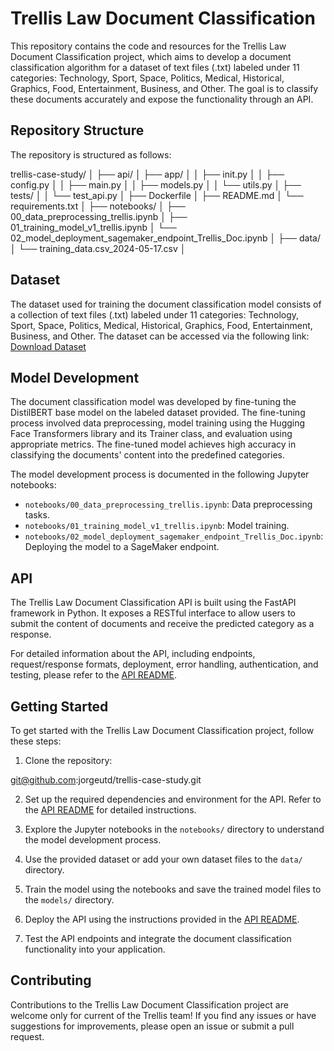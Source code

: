 # Trellis Law Document Classification

This repository contains the code and resources for the Trellis Law Document Classification project, which aims to develop a document classification algorithm for a dataset of text files (.txt) labeled under 11 categories: Technology, Sport, Space, Politics, Medical, Historical, Graphics, Food, Entertainment, Business, and Other. The goal is to classify these documents accurately and expose the functionality through an API.

## Repository Structure

The repository is structured as follows:

trellis-case-study/
│
├── api/
│   ├── app/
│   │   ├── init.py
│   │   ├── config.py
│   │   ├── main.py
│   │   ├── models.py
│   │   └── utils.py
│   ├── tests/
│   │   └── test_api.py
│   ├── Dockerfile
│   ├── README.md
│   └── requirements.txt
│
├── notebooks/
│   ├── 00_data_preprocessing_trellis.ipynb
│   ├── 01_training_model_v1_trellis.ipynb
│   └── 02_model_deployment_sagemaker_endpoint_Trellis_Doc.ipynb
│
├── data/
│   └── training_data.csv_2024-05-17.csv
│


## Dataset

The dataset used for training the document classification model consists of a collection of text files (.txt) labeled under 11 categories: Technology, Sport, Space, Politics, Medical, Historical, Graphics, Food, Entertainment, Business, and Other. The dataset can be accessed via the following link:
[Download Dataset](https://www.dropbox.com/scl/fo/bsx6t0y86eicr15xm2haa/AJvvER3VtuXJ090Bcvnh1mI?rlkey=mf7s184ymqlw7pdz64n1eymc0&e=1&st=6hm47f99&dl=0)

## Model Development

The document classification model was developed by fine-tuning the DistilBERT base model on the labeled dataset provided. The fine-tuning process involved data preprocessing, model training using the Hugging Face Transformers library and its Trainer class, and evaluation using appropriate metrics. The fine-tuned model achieves high accuracy in classifying the documents' content into the predefined categories.

The model development process is documented in the following Jupyter notebooks:
- `notebooks/00_data_preprocessing_trellis.ipynb`: Data preprocessing tasks.
- `notebooks/01_training_model_v1_trellis.ipynb`: Model training.
- `notebooks/02_model_deployment_sagemaker_endpoint_Trellis_Doc.ipynb`: Deploying the model to a SageMaker endpoint.

## API

The Trellis Law Document Classification API is built using the FastAPI framework in Python. It exposes a RESTful interface to allow users to submit the content of documents and receive the predicted category as a response.

For detailed information about the API, including endpoints, request/response formats, deployment, error handling, authentication, and testing, please refer to the [API README](api/README.md).

## Getting Started

To get started with the Trellis Law Document Classification project, follow these steps:

1. Clone the repository:

git@github.com:jorgeutd/trellis-case-study.git

2. Set up the required dependencies and environment for the API. Refer to the [API README](api/README.md) for detailed instructions.

3. Explore the Jupyter notebooks in the `notebooks/` directory to understand the model development process.

4. Use the provided dataset or add your own dataset files to the `data/` directory.

5. Train the model using the notebooks and save the trained model files to the `models/` directory.

6. Deploy the API using the instructions provided in the [API README](api/README.md).

7. Test the API endpoints and integrate the document classification functionality into your application.


## Contributing

Contributions to the Trellis Law Document Classification project are welcome only for current of the Trellis team! If you find any issues or have suggestions for improvements, please open an issue or submit a pull request.

